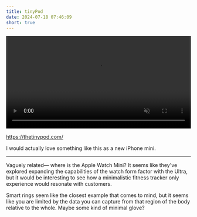 ```yaml
---
title: tinyPod
date: 2024-07-18 07:46:09
short: true
---
```


<video autoplay loop muted playsinline width="546" height="628" style="max-width: 100%; height: auto;">
  <source src="tinyPod.mp4" type="video/mp4">
  Your browser does not support the video tag.
</video>

<https://thetinypod.com/>

I would actually love something like this as a new iPhone mini.

***

Vaguely related— where is the Apple Watch Mini? It seems like they've explored expanding the capabilities of the watch form factor with the Ultra, but it would be interesting to see how a minimalistic fitness tracker only experience would resonate with customers.

Smart rings seem like the closest example that comes to mind, but it seems like you are limited by the data you can capture from that region of the body relative to the whole. Maybe some kind of minimal glove?
